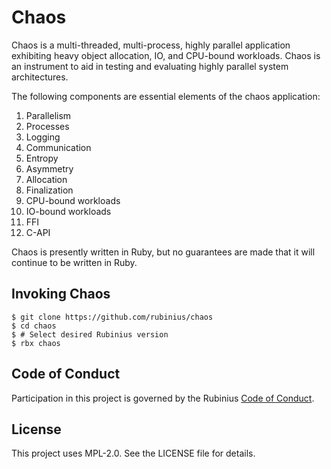 # Chaos

Chaos is a multi-threaded, multi-process, highly parallel application exhibiting heavy object allocation, IO, and CPU-bound workloads. Chaos is an instrument to aid in testing and evaluating highly parallel system architectures.

The following components are essential elements of the chaos application:

1. Parallelism
1. Processes
1. Logging
1. Communication
1. Entropy
1. Asymmetry
1. Allocation
1. Finalization
1. CPU-bound workloads
1. IO-bound workloads
1. FFI
1. C-API

Chaos is presently written in Ruby, but no guarantees are made that it will continue to be written in Ruby.


## Invoking Chaos

```
$ git clone https://github.com/rubinius/chaos
$ cd chaos
$ # Select desired Rubinius version
$ rbx chaos
```


## Code of Conduct

Participation in this project is governed by the Rubinius [Code of Conduct](http://rubinius.com/code-of-conduct/).


## License

This project uses MPL-2.0. See the LICENSE file for details.
